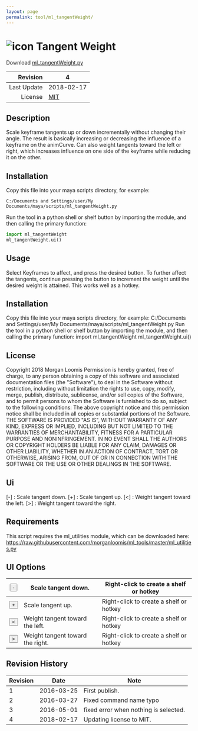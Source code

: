 ```yaml
---
layout: page
permalink: tool/ml_tangentWeight/
---
```


# ![icon](https://raw.githubusercontent.com/morganloomis/ml_tools/master/icons//ml_tangentWeight.png) Tangent Weight
Download [ml_tangentWeight.py](https://raw.githubusercontent.com/morganloomis/ml_tools/master/ml_tangentWeight.py)

| Revision | 4 |
|---:|---|
| Last Update | 2018-02-17 |
| License | [MIT](https://opensource.org/licenses/MIT) |

## Description

 Scale keyframe tangents up or down incrementally without changing their angle. The result is basically increasing or decreasing the influence of a keyframe on the animCurve. Can also weight tangents toward the left or right, which increases influence on one side of the keyframe while reducing it on the other. 

## Installation

Copy this file into your maya scripts directory, for example:

`C:/Documents and Settings/user/My Documents/maya/scripts/ml_tangentWeight.py`

Run the tool in a python shell or shelf button by importing the module, 
and then calling the primary function:

```python
import ml_tangentWeight
ml_tangentWeight.ui()
```

## Usage

 Select Keyframes to affect, and press the desired button. To further affect the tangents, continue pressing the button to increment the weight until the desired weight is attained. This works well as a hotkey. 

## Installation

 Copy this file into your maya scripts directory, for example: C:/Documents and Settings/user/My Documents/maya/scripts/ml_tangentWeight.py Run the tool in a python shell or shelf button by importing the module, and then calling the primary function: import ml_tangentWeight ml_tangentWeight.ui() 

## License

 Copyright 2018 Morgan Loomis Permission is hereby granted, free of charge, to any person obtaining a copy of this software and associated documentation files (the "Software"), to deal in the Software without restriction, including without limitation the rights to use, copy, modify, merge, publish, distribute, sublicense, and/or sell copies of the Software, and to permit persons to whom the Software is furnished to do so, subject to the following conditions: The above copyright notice and this permission notice shall be included in all copies or substantial portions of the Software. THE SOFTWARE IS PROVIDED "AS IS", WITHOUT WARRANTY OF ANY KIND, EXPRESS OR IMPLIED, INCLUDING BUT NOT LIMITED TO THE WARRANTIES OF MERCHANTABILITY, FITNESS FOR A PARTICULAR PURPOSE AND NONINFRINGEMENT. IN NO EVENT SHALL THE AUTHORS OR COPYRIGHT HOLDERS BE LIABLE FOR ANY CLAIM, DAMAGES OR OTHER LIABILITY, WHETHER IN AN ACTION OF CONTRACT, TORT OR OTHERWISE, ARISING FROM, OUT OF OR IN CONNECTION WITH THE SOFTWARE OR THE USE OR OTHER DEALINGS IN THE SOFTWARE. 

## Ui

 [-] : Scale tangent down. [+] : Scale tangent up. [<] : Weight tangent toward the left. [>] : Weight tangent toward the right. 

## Requirements

 This script requires the ml_utilities module, which can be downloaded here: https://raw.githubusercontent.com/morganloomis/ml_tools/master/ml_utilities.py 

## UI Options


|<button type="button">-</button>|Scale tangent down.|Right-click to create a shelf or hotkey|
|---|---|---|
|<button type="button">+</button>|Scale tangent up.|Right-click to create a shelf or hotkey|
|<button type="button"><</button>|Weight tangent toward the left.|Right-click to create a shelf or hotkey|
|<button type="button">></button>|Weight tangent toward the right.|Right-click to create a shelf or hotkey|

## Revision History

| Revision | Date | Note|
|---|---|---|
|1|2016-03-25|First publish.|
|2|2016-03-27|Fixed command name typo|
|3|2016-05-01|fixed error when nothing is selected.|
|4|2018-02-17|Updating license to MIT.|
